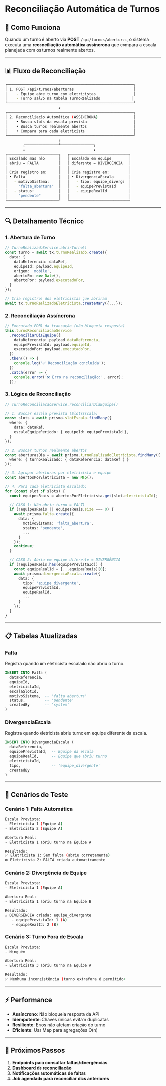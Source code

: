 # Reconciliação Automática de Turnos

## 🎯 Como Funciona

Quando um turno é aberto via **POST** `/api/turnos/aberturas`, o sistema executa uma **reconciliação
automática assíncrona** que compara a escala planejada com os turnos realmente abertos.

---

## 📊 Fluxo de Reconciliação

```bash
┌─────────────────────────────────────────────────────────┐
│ 1. POST /api/turnos/aberturas                           │
│    - Equipe abre turno com eletricistas                 │
│    - Turno salvo na tabela TurnoRealizado              │
└─────────────────────────────────────────────────────────┘
                        ↓
┌─────────────────────────────────────────────────────────┐
│ 2. Reconciliação Automática (ASSÍNCRONA)                │
│    • Busca slots da escala prevista                     │
│    • Busca turnos realmente abertos                     │
│    • Compara para cada eletricista                      │
└─────────────────────────────────────────────────────────┘
                        ↓
        ┌───────────────┴───────────────┐
        ↓                               ↓
┌───────────────────────┐   ┌───────────────────────────┐
│ Escalado mas não      │   │ Escalado em equipe        │
│ abriu = FALTA         │   │ diferente = DIVERGÊNCIA   │
│                       │   │                           │
│ Cria registro em:     │   │ Cria registro em:         │
│ • Falta               │   │ • DivergenciaEscala       │
│   - motivoSistema:    │   │   - tipo: equipe_diverge  │
│     "falta_abertura"  │   │   - equipePrevistaId      │
│   - status:           │   │   - equipeRealId          │
│     "pendente"        │   │                           │
└───────────────────────┘   └───────────────────────────┘
```

---

## 🔍 Detalhamento Técnico

### 1. Abertura de Turno

```typescript
// TurnoRealizadoService.abrirTurno()
const turno = await tx.turnoRealizado.create({
  data: {
    dataReferencia: dataRef,
    equipeId: payload.equipeId,
    origem: 'mobile',
    abertoEm: new Date(),
    abertoPor: payload.executadoPor,
  }
});

// Cria registros dos eletricistas que abriram
await tx.turnoRealizadoEletricista.createMany({...});
```

### 2. Reconciliação Assíncrona

```typescript
// Executado FORA da transação (não bloqueia resposta)
this.turnoReconciliacaoService
  .reconciliarDiaEquipe({
    dataReferencia: payload.dataReferencia,
    equipePrevistaId: payload.equipeId,
    executadoPor: payload.executadoPor,
  })
  .then(() => {
    console.log('✅ Reconciliação concluída');
  })
  .catch(error => {
    console.error('❌ Erro na reconciliação:', error);
  });
```

### 3. Lógica de Reconciliação

```typescript
// TurnoReconciliacaoService.reconciliarDiaEquipe()

// 1. Buscar escala prevista (SlotsEscala)
const slots = await prisma.slotEscala.findMany({
  where: {
    data: dataRef,
    escalaEquipePeriodo: { equipeId: equipePrevistaId },
  }
});

// 2. Buscar turnos realmente abertos
const aberturasDia = await prisma.turnoRealizadoEletricista.findMany({
  where: { turnoRealizado: { dataReferencia: dataRef } }
});

// 3. Agrupar aberturas por eletricista e equipe
const abertosPorEletricista = new Map();

// 4. Para cada eletricista escalado:
for (const slot of slots) {
  const equipesReais = abertosPorEletricista.get(slot.eletricistaId);

  // CASO 1: Não abriu turno = FALTA
  if (!equipesReais || equipesReais.size === 0) {
    await prisma.falta.create({
      data: {
        motivoSistema: 'falta_abertura',
        status: 'pendente',
        ...
      }
    });
    continue;
  }

  // CASO 2: Abriu em equipe diferente = DIVERGÊNCIA
  if (!equipesReais.has(equipePrevistaId)) {
    const equipeRealId = [...equipesReais][0];
    await prisma.divergenciaEscala.create({
      data: {
        tipo: 'equipe_divergente',
        equipePrevistaId,
        equipeRealId,
        ...
      }
    });
  }
}
```

---

## 📋 Tabelas Atualizadas

### Falta

Registra quando um eletricista escalado não abriu o turno.

```sql
INSERT INTO Falta (
  dataReferencia,
  equipeId,
  eletricistaId,
  escalaSlotId,
  motivoSistema,  -- 'falta_abertura'
  status,         -- 'pendente'
  createdBy       -- 'system'
)
```

### DivergenciaEscala

Registra quando eletricista abriu turno em equipe diferente da escala.

```sql
INSERT INTO DivergenciaEscala (
  dataReferencia,
  equipePrevistaId,  -- Equipe da escala
  equipeRealId,      -- Equipe que abriu turno
  eletricistaId,
  tipo,              -- 'equipe_divergente'
  createdBy
)
```

---

## 🧪 Cenários de Teste

### Cenário 1: Falta Automática

```bash
Escala Prevista:
- Eletricista 1 (Equipe A)
- Eletricista 2 (Equipe A)

Abertura Real:
- Eletricista 1 abriu turno na Equipe A

Resultado:
✅ Eletricista 1: Sem falta (abriu corretamente)
❌ Eletricista 2: FALTA criada automaticamente
```

### Cenário 2: Divergência de Equipe

```bash
Escala Prevista:
- Eletricista 1 (Equipe A)

Abertura Real:
- Eletricista 1 abriu turno na Equipe B

Resultado:
⚠️ DIVERGÊNCIA criada: equipe_divergente
   - equipePrevistaId: 1 (A)
   - equipeRealId: 2 (B)
```

### Cenário 3: Turno Fora de Escala

```bash
Escala Prevista:
- Ninguém

Abertura Real:
- Eletricista 3 abriu turno na Equipe A

Resultado:
✅ Nenhuma inconsistência (turno extrafora é permitido)
```

---

## ⚡ Performance

- **Assíncrono**: Não bloqueia resposta da API
- **Idempotente**: Chaves únicas evitam duplicatas
- **Resiliente**: Erros não afetam criação do turno
- **Eficiente**: Usa Map para agregações O(n)

---

## 🔗 Próximos Passos

1. **Endpoints para consultar faltas/divergências**
2. **Dashboard de reconciliacão**
3. **Notificações automáticas de faltas**
4. **Job agendado para reconciliar dias anteriores**
